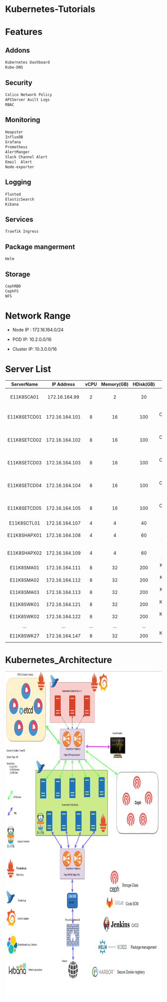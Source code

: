 # Kubernetes-Tutorials

# Features

## Addons
    Kubernetes Dashboard    
    Kube-DNS 

## Security 
    Calico Network Policy   
    APIServer Auilt Logs        
    RBAC                                  

## Monitoring
    Heapster                           
    InfluxDB                              
    Grafana                             
    Prometheus                      
    AlertManger                     
    Slack Channel Alert       
    Email  Alert                       
    Node-exporter                 

## Logging
    Flunted                               
    ElasticSearch                   
    Kibana                               

## Services
    Traefik Ingress                  

## Package mangerment 
    Helm                                   

## Storage
    CephRBD                           
    CephFS                              
    NFS                                      


# Network Range

*   Node IP :   172.16.164.0/24

*   POD IP:     10.2.0.0/16

*   Cluster IP: 10.3.0.0/16

# Server List

|   ServerName  |   IP Address  |   vCPU    |   Memory(GB)  |   HDisk(GB)   |   Descriptions |
|:---:|:---:|:---:|:---:|:---:|:---:|
|E11K8SCA01|172.16.164.99|2|2|20|Certificates Generator & Http File Service|
|E11K8SETCD01|172.16.164.101|8|16|100|ETCD Cluster(Kubernetes Key-Value DataBase)|
|E11K8SETCD02|172.16.164.102|8|16|100|ETCD Cluster(Kubernetes Key-Value DataBase)|
|E11K8SETCD03|172.16.164.103|8|16|100|ETCD Cluster(Kubernetes Key-Value DataBase)|
|E11K8SETCD04|172.16.164.104|8|16|100|ETCD Cluster(Kubernetes Key-Value DataBase)|
|E11K8SETCD05|172.16.164.105|8|16|100|ETCD Cluster(Kubernetes Key-Value DataBase)|
|E11K8SCTL01|172.16.164.107|4|4|40|Kubectl & Helm |
|E11K8SHAPX01|172.16.164.108|4|4|60|Haproxy & Keepalived (VIP: 172.16.164.110)|
|E11K8SHAPX02|172.16.164.109|4|4|60|Haproxy & Keepalived (VIP: 172.16.164.110)|
|E11K8SMA01|172.16.164.111|8|32|200|Kubernetes Master Node|
|E11K8SMA02|172.16.164.112|8|32|200|Kubernetes Master Node|
|E11K8SMA03|172.16.164.113|8|32|200|Kubernetes Master Node|
|E11K8SWK01|172.16.164.121|8|32|200|Kubernetes Worker Node|
|E11K8SWK02|172.16.164.122|8|32|200|Kubernetes Worker Node|
|...|...|...|...|...|...|
|E11K8SWK27|172.16.164.147|8|32|200|Kubernetes Worker Node|





# Kubernetes_Architecture

<img src="images/Kubernetes_Architecture.png" height="1050" width="900">